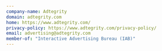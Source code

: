 ```yaml
---
company-name: Adtegrity
domain: adtegrity.com
home: https://www.adtegrity.com/
privacy-policy: https://www.adtegrity.com/privacy-policy/
email: advertising@adtegrity.com
member-of: "Interactive Advertising Bureau (IAB)"
---
```




